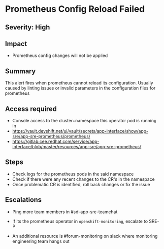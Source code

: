 # Prometheus Config Reload Failed

## Severity: High

## Impact

- Prometheus config changes will not be applied

## Summary

This alert fires when prometheus cannot reload its configuration. Usually caused by linting issues or invalid parameters in the configuration files for prometheus

## Access required

- Console access to the cluster+namespace this operator pod is running in
- https://vault.devshift.net/ui/vault/secrets/app-interface/show/app-sre/app-sre-prometheus/prometheus/
- https://gitlab.cee.redhat.com/service/app-interface/blob/master/resources/app-sre/app-sre-prometheus/

## Steps

- Check logs for the prometheus pods in the said namespace
- Check if there were any recent changes to the CR's in the namespace
- Once problematic CR is identified, roll back changes or fix the issue

## Escalations

- Ping more team members in #sd-app-sre-teamchat
- If its the prometheus operator in `openshift-monitoring`, escalate to SRE-P

- An additional resource is #forum-monitoring on slack where monitoring engineering team hangs out
